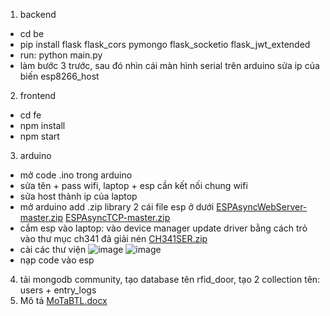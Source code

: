 1. backend
  - cd be
  - pip install flask flask_cors pymongo flask_socketio flask_jwt_extended
  - run: python main.py
  - làm bước 3 trước, sau đó nhìn cái màn hình serial trên arduino sửa ip của biến esp8266_host
2. frontend
  - cd fe
  - npm install
  - npm start
3. arduino
  - mở code .ino trong arduino
  - sửa tên + pass wifi, laptop + esp cần kết nối chung wifi
  - sửa host thành ip của laptop
  - mở arduino add .zip library 2 cái file esp ở dưới
[ESPAsyncWebServer-master.zip](https://github.com/Cutiepie4/rfid-door/files/14436539/ESPAsyncWebServer-master.zip)
[ESPAsyncTCP-master.zip](https://github.com/Cutiepie4/rfid-door/files/14436538/ESPAsyncTCP-master.zip)
  - cắm esp vào laptop: vào device manager update driver bằng cách trỏ vào thư mục ch341 đã giải nén
[CH341SER.zip](https://github.com/Cutiepie4/rfid-door/files/14436542/CH341SER.zip)
  - cài các thư viện 
![image](https://github.com/Cutiepie4/rfid-door/assets/105115559/043d4270-329b-408f-a9e1-af3703f83fc1)
![image](https://github.com/Cutiepie4/rfid-door/assets/105115559/2a6621d0-1c4a-4f16-9278-f31c2ea00ce2)
  - nạp code vào esp
4. tải mongodb community, tạo database tên rfid_door, tạo 2 collection tên: users + entry_logs
5. Mô tả
[MoTaBTL.docx](https://github.com/Cutiepie4/rfid-door/files/14438179/MoTaBTL.docx)
